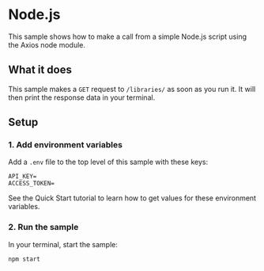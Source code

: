 # Node.js

This sample shows how to make a call from a simple Node.js script using the Axios node module.

## What it does

This sample makes a `GET` request to `/libraries/` as soon as you run it. It will then print the response data in your terminal.

## Setup

### 1. Add environment variables

Add a `.env` file to the top level of this sample with these keys:

```
API_KEY=
ACCESS_TOKEN=
```

See the Quick Start tutorial to learn how to get values for these environment variables.

### 2. Run the sample

In your terminal, start the sample:

```
npm start
```
